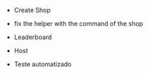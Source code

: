 - Create Shop

- fix the helper with the command of the shop

- Leaderboard 

- Host

- Teste automatizado